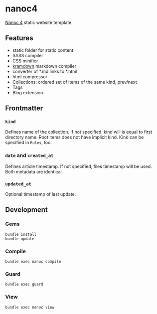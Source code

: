 # nanoc4

[Nanoc 4](https://nanoc.ws/) static website template.

## Features

+ static folder for static content
+ SASS compiler
+ CSS minifier
+ [kramdown](https://kramdown.gettalong.org/) markdown compiler
+ converter of *.md links to *.html
+ html compressor
+ Collections: ordered set of items of the same kind, prev/next
+ Tags
+ Blog extension

## Frontmatter

### `kind`

Defines name of the collection. If not specified, kind will is equal to first directory name.
Root items does not have implicit kind. Kind can be specified in `Rules`, too.

### `date` and `created_at`

Defines article timestamp. If not specified, files timestamp will be used.
Both metadata are identical.

### `updated_at`

Optional timestamp of last update.

## Development

### Gems

	bundle install
	bundle update

### Compile

    bundle exec nanoc compile

### Guard

	bundle exec guard

### View

    bundle exec nanoc view

